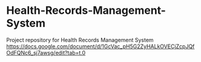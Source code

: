 # Health-Records-Management-System
Project repository for Health Records Management System
https://docs.google.com/document/d/1GcVac_pH5G2ZyHALkOVECjZcpJQfOdFQNc6_sj7awsg/edit?tab=t.0
